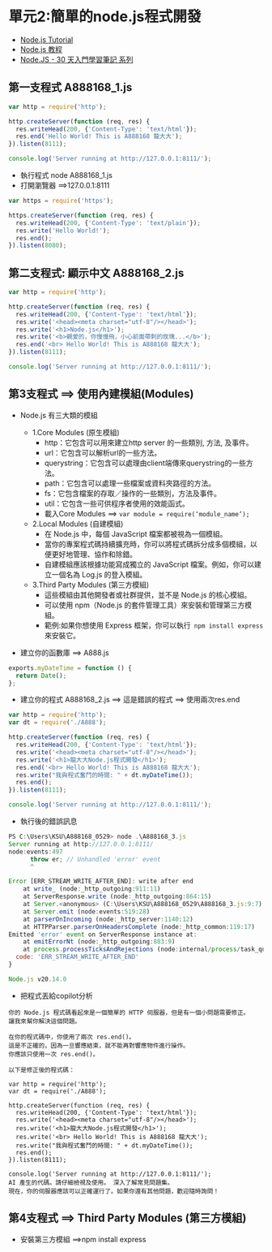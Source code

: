 # 單元2:簡單的node.js程式開發
- [Node.js Tutorial](https://www.w3schools.com/nodejs/default.asp)
- [Node.js 教程](https://www.runoob.com/nodejs/nodejs-tutorial.html)
- [Node.JS - 30 天入門學習筆記 系列](https://ithelp.ithome.com.tw/users/20103526/ironman/1081)
## 第一支程式 A888168_1.js
```javascript
var http = require('http');

http.createServer(function (req, res) {
  res.writeHead(200, {'Content-Type': 'text/html'});
  res.end('Hello World! This is A888168 龍大大');
}).listen(8111);

console.log('Server running at http://127.0.0.1:8111/');
```
- 執行程式 node A888168_1.js
- 打開瀏覽器 ==>127.0.0.1:8111

```JAVASCRIPT
var https = require('https');

https.createServer(function (req, res) {
  res.writeHead(200, {'Content-Type': 'text/plain'});
  res.write('Hello World!');
  res.end();
}).listen(8080);
```
## 第二支程式: 顯示中文  A888168_2.js
```javascript
var http = require('http');

http.createServer(function (req, res) {
  res.writeHead(200, {'Content-Type': 'text/html'});
  res.write('<head><meta charset="utf-8"/></head>');  
  res.write('<h1>Node.js</h1>');  
  res.write('<b>親愛的，你慢慢飛，小心前面帶刺的玫瑰...</b>');  
  res.end('<br> Hello World! This is A888168 龍大大');
}).listen(8111);

console.log('Server running at http://127.0.0.1:8111/');
```

## 第3支程式 ==> 使用內建模組(Modules)
- Node.js 有三大類的模組
  - 1.Core Modules (原生模組)
    - http：它包含可以用來建立http server 的一些類別, 方法, 及事件。
    - url：它包含可以解析url的一些方法。
    - querystring：它包含可以處理由client端傳來querystring的一些方法。
    - path：它包含可以處理一些檔案或資料夾路徑的方法。
    - fs：它包含檔案的存取／操作的一些類別，方法及事件。
    - util：它包含一些可供程序者使用的效能函式。
    - 載入Core Modules ==> `var module = require(‘module_name’);`
  - 2.Local Modules (自建模組)
    - 在 Node.js 中，每個 JavaScript 檔案都被視為一個模組。
    - 當你的專案程式碼持續擴充時，你可以將程式碼拆分成多個模組，以便更好地管理、協作和除錯。
    - 自建模組應該根據功能寫成獨立的 JavaScript 檔案。例如，你可以建立一個名為 Log.js 的登入模組。 
  - 3.Third Party Modules (第三方模組)
    - 這些模組由其他開發者或社群提供，並不是 Node.js 的核心模組。
    - 可以使用 npm（Node.js 的套件管理工具）來安裝和管理第三方模組。
    - 範例:如果你想使用 Express 框架，你可以執行` npm install express` 來安裝它。

- 建立你的函數庫 ==> A888.js


```javascript
exports.myDateTime = function () {
  return Date();
};
```

- 建立你的程式 A888168_2.js  ==> 這是錯誤的程式 ==> 使用兩次res.end
```javascript
var http = require('http');
var dt = require('./A888');

http.createServer(function (req, res) {
  res.writeHead(200, {'Content-Type': 'text/html'});
  res.write('<head><meta charset="utf-8"/></head>');  
  res.write('<h1>龍大大Node.js程式開發</h1>');  
  res.end('<br> Hello World! This is A888168 龍大大');
  res.write("我與程式奮鬥的時間: " + dt.myDateTime());
  res.end();
}).listen(8111);

console.log('Server running at http://127.0.0.1:8111/');
```
- 執行後的錯誤訊息
```javascript
PS C:\Users\KSU\A888168_0529> node .\A888168_3.js
Server running at http://127.0.0.1:8111/
node:events:497
      throw er; // Unhandled 'error' event
      ^

Error [ERR_STREAM_WRITE_AFTER_END]: write after end
    at write_ (node:_http_outgoing:911:11)
    at ServerResponse.write (node:_http_outgoing:864:15)
    at Server.<anonymous> (C:\Users\KSU\A888168_0529\A888168_3.js:9:7)
    at Server.emit (node:events:519:28)
    at parserOnIncoming (node:_http_server:1140:12)
    at HTTPParser.parserOnHeadersComplete (node:_http_common:119:17)
Emitted 'error' event on ServerResponse instance at:
    at emitErrorNt (node:_http_outgoing:883:9)
    at process.processTicksAndRejections (node:internal/process/task_queues:83:21) {
  code: 'ERR_STREAM_WRITE_AFTER_END'
}

Node.js v20.14.0
```
- 把程式丟給copilot分析
```
你的 Node.js 程式碼看起來是一個簡單的 HTTP 伺服器，但是有一個小問題需要修正。
讓我來幫你解決這個問題。

在你的程式碼中，你使用了兩次 res.end()。
這是不正確的，因為一旦響應結束，就不能再對響應物件進行操作。
你應該只使用一次 res.end()。

以下是修正後的程式碼：

var http = require('http');
var dt = require('./A888');

http.createServer(function (req, res) {
  res.writeHead(200, {'Content-Type': 'text/html'});
  res.write('<head><meta charset="utf-8"/></head>');  
  res.write('<h1>龍大大Node.js程式開發</h1>');  
  res.write('<br> Hello World! This is A888168 龍大大');
  res.write("我與程式奮鬥的時間: " + dt.myDateTime());
  res.end();
}).listen(8111);

console.log('Server running at http://127.0.0.1:8111/');
AI 產生的代碼。請仔細檢視及使用。 深入了解常見問題集。
現在，你的伺服器應該可以正確運行了。如果你還有其他問題，歡迎隨時詢問！
```
## 第4支程式  ==> Third Party Modules (第三方模組)
- 安裝第三方模組 ==>npm install express
